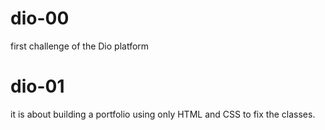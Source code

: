 # dio-00
first challenge of the Dio platform
# dio-01
it is about building a portfolio using only HTML and CSS to fix the classes.
